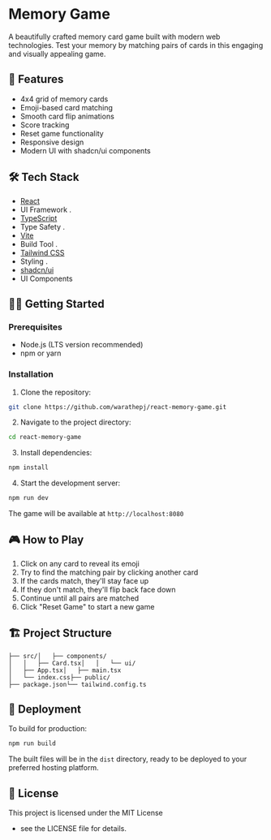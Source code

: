 # Memory Game

A beautifully crafted memory card game built with modern web technologies. Test your memory by matching pairs of cards in this engaging and visually appealing game.

## 🚀 Features

- 4x4 grid of memory cards
- Emoji-based card matching
- Smooth card flip animations
- Score tracking
- Reset game functionality
- Responsive design
- Modern UI with shadcn/ui components

## 🛠️ Tech Stack

- [React](https://reactjs.org/)
- UI Framework
  .
- [TypeScript](https://www.typescriptlang.org/)
- Type Safety
  .
- [Vite](https://vitejs.dev/)
- Build Tool
  .
- [Tailwind CSS](https://tailwindcss.com/)
- Styling
  .
- [shadcn/ui](https://ui.shadcn.com/)
- UI Components

## 🏃‍♂️ Getting Started

### Prerequisites

- Node.js (LTS version recommended)
- npm or yarn

### Installation

1. Clone the repository:

```bash
git clone https://github.com/warathepj/react-memory-game.git

```

2. Navigate to the project directory:

```bash
cd react-memory-game
```

3. Install dependencies:

```bash
npm install

```

4. Start the development server:

```bash
npm run dev
```

The game will be available at `http://localhost:8080`

## 🎮 How to Play

1. Click on any card to reveal its emoji
2. Try to find the matching pair by clicking another card
3. If the cards match, they'll stay face up
4. If they don't match, they'll flip back face down
5. Continue until all pairs are matched
6. Click "Reset Game" to start a new game

## 🏗️ Project Structure

```memory-game/
├── src/│   ├── components/
│   │   ├── Card.tsx│   │   └── ui/
│   ├── App.tsx│   ├── main.tsx
│   └── index.css├── public/
├── package.json└── tailwind.config.ts
```

## 🚀 Deployment

To build for production:

```bash
npm run build

```

The built files will be in the `dist` directory, ready to be deployed to your preferred hosting platform.

## 📝 License

This project is licensed under the MIT License

- see the LICENSE file for details.
